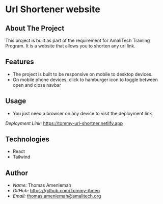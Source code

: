 # Url Shortener website

## About The Project

This project is built as part of the requirement for
AmaliTech Training Program.
It is a website that allows you to shorten any url link.

## Features

- The project is built to be responsive on mobile to desktop
  devices.
- On mobile phone devices, click to hamburger icon to toggle
  between open and close navbar

## Usage

- You just need a browser on any device to visit the
  deployment link

_Deployment Link:_
<https://tommy-url-shortner.netlify.app>

## Technologies

- React
- Tailwind

## Author

- _Name:_ Thomas Amenlemah
- _GitHub:_ <https://github.com/Tommy-Amen>
- _Email:_ thomas.amenlemah@amalitech.org
